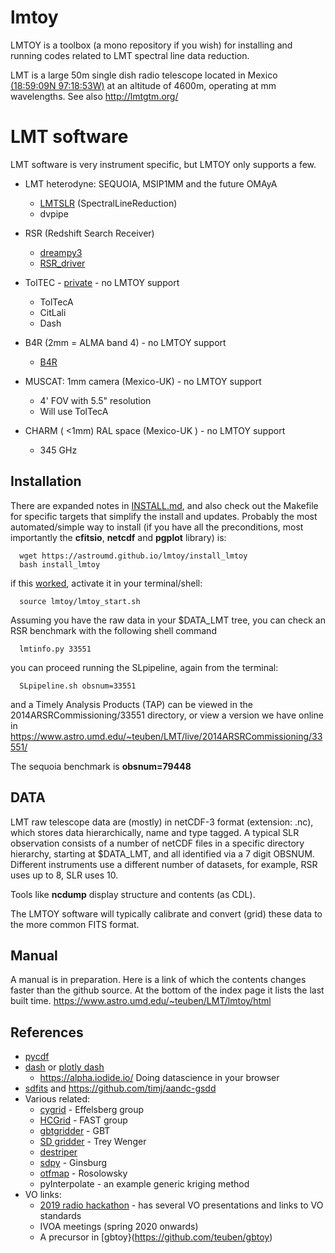 # lmtoy

LMTOY is a toolbox (a mono repository if you wish) for installing 
and running codes related to LMT spectral line data reduction.

LMT is a large 50m single dish radio telescope located in Mexico 
[(18:59:09N 97:18:53W)](https://www.google.com/maps/place/Large+Millimeter+Telescope/@18.9841105,-97.3258267,6245m/data=!3m1!1e3!4m5!3m4!1s0x85c516fb67a4820f:0xf9b66dcc651fb6e9!8m2!3d18.9857333!4d-97.3148183)
at an altitude of 4600m,
operating at mm wavelengths. See also http://lmtgtm.org/



# LMT software

LMT software is very instrument specific, but LMTOY only supports a few.


* LMT heterodyne: SEQUOIA, MSIP1MM and the future OMAyA
  * [LMTSLR](https://github.com/lmt-heterodyne/SpectralLineReduction)   (SpectralLineReduction)
  * dvpipe

* RSR (Redshift Search Receiver)
  * [dreampy3](https://github.com/lmt-heterodyne/dreampy3)
  * [RSR_driver](https://github.com/LMTdevs/RSR_driver)

* TolTEC - [private](https://github.com/toltec-astro) - no LMTOY support
  * TolTecA
  * CitLali
  * Dash
  
* B4R (2mm = ALMA band 4) - no LMTOY support
  * [B4R](https://github.com/b4r-dev)

* MUSCAT: 1mm camera (Mexico-UK) - no LMTOY support
  *  4' FOV with 5.5" resolution
  *  Will use TolTecA
  
* CHARM ( <1mm) RAL space (Mexico-UK ) - no LMTOY support
  * 345 GHz


## Installation

There are expanded notes in [INSTALL.md](INSTALL.md), and also check
out the Makefile for specific targets that simplify the install and
updates. Probably the most automated/simple way to install (if you
have all the preconditions, most importantly the **cfitsio**,
**netcdf** and **pgplot** library) is:

      wget https://astroumd.github.io/lmtoy/install_lmtoy
      bash install_lmtoy

if this [worked](install_results.md), activate it in your terminal/shell:

      source lmtoy/lmtoy_start.sh
	  
Assuming you have the raw data in your $DATA_LMT tree,
you can check an RSR benchmark with the following shell command

      lmtinfo.py 33551
	  
you can proceed running the SLpipeline, again from the terminal:

      SLpipeline.sh obsnum=33551
	  
and a Timely Analysis Products (TAP) can be viewed in the
2014ARSRCommissioning/33551 directory, or view a version we have
online in
https://www.astro.umd.edu/~teuben/LMT/live/2014ARSRCommissioning/33551/

The sequoia benchmark is **obsnum=79448**


## DATA

LMT raw telescope data are (mostly) in netCDF-3 format (extension: .nc), which stores
data hierarchically, name and type tagged.
A typical SLR observation consists of a number of netCDF files in a specific directory hierarchy, starting at
$DATA_LMT, and all identified via a 7 digit OBSNUM.  Different instruments
use a different number of datasets, for example, RSR uses up to 8, SLR uses 10.

Tools like **ncdump** display structure and contents (as CDL).

The LMTOY software will typically calibrate and convert (grid) these data to the more common FITS format.


## Manual

A manual is in preparation. Here is a link of which the contents changes faster than
the github source. At the bottom of the index page it lists the last built time.
https://www.astro.umd.edu/~teuben/LMT/lmtoy/html
       

## References

* [pycdf](http://pysclint.sourceforge.net/pycdf)
* [dash](https://dash.plotly.com/) or [plotly dash](https://plotly.com/dash/)
  *  https://alpha.iodide.io/      Doing datascience in your browser
* [sdfits](https://fits.gsfc.nasa.gov/registry/sdfits.html) and https://github.com/timj/aandc-gsdd
* Various related:
  * [cygrid](https://github.com/bwinkel/cygrid) - Effelsberg group
  * [HCGrid](https://github.com/HWang-Summit/HCGrid) - FAST group
  * [gbtgridder](https://github.com/GreenBankObservatory/gbtgridder) - GBT
  * [SD gridder](https://github.com/tvwenger/sdgridder) - Trey Wenger
  * [destriper](https://github.com/low-sky/destriper)
  * [sdpy](https://github.com/keflavich/sdpy) - Ginsburg
  * [otfmap](https://github.com/low-sky/otfmap) - Rosolowsky
  * pyInterpolate - an example generic kriging method
* VO links:
  * [2019 radio hackathon](https://www.asterics2020.eu/dokuwiki/doku.php?id=open:wp4:wp4techforum5:radiointhevo) - has several VO presentations and links to VO standards
  * IVOA meetings (spring 2020 onwards)
  * A precursor in [gbtoy}(https://github.com/teuben/gbtoy)

